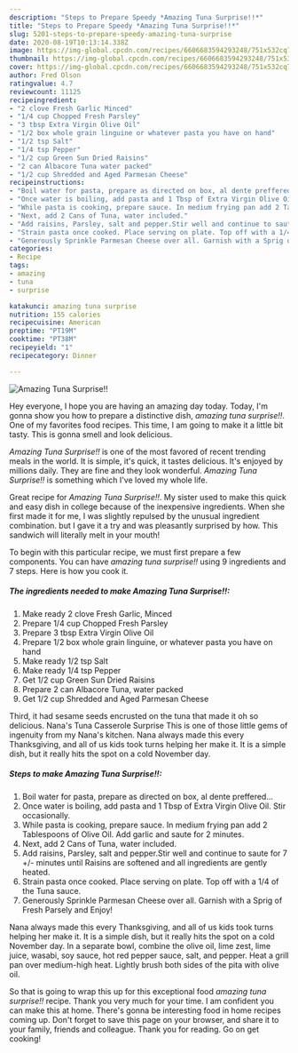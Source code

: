 ```yaml
---
description: "Steps to Prepare Speedy *Amazing Tuna Surprise!!*"
title: "Steps to Prepare Speedy *Amazing Tuna Surprise!!*"
slug: 5201-steps-to-prepare-speedy-amazing-tuna-surprise
date: 2020-08-19T10:13:14.338Z
image: https://img-global.cpcdn.com/recipes/6606683594293248/751x532cq70/amazing-tuna-surprise-recipe-main-photo.jpg
thumbnail: https://img-global.cpcdn.com/recipes/6606683594293248/751x532cq70/amazing-tuna-surprise-recipe-main-photo.jpg
cover: https://img-global.cpcdn.com/recipes/6606683594293248/751x532cq70/amazing-tuna-surprise-recipe-main-photo.jpg
author: Fred Olson
ratingvalue: 4.7
reviewcount: 11125
recipeingredient:
- "2 clove Fresh Garlic Minced"
- "1/4 cup Chopped Fresh Parsley"
- "3 tbsp Extra Virgin Olive Oil"
- "1/2 box whole grain linguine or whatever pasta you have on hand"
- "1/2 tsp Salt"
- "1/4 tsp Pepper"
- "1/2 cup Green Sun Dried Raisins"
- "2 can Albacore Tuna water packed"
- "1/2 cup Shredded and Aged Parmesan Cheese"
recipeinstructions:
- "Boil water for pasta, prepare as directed on box, al dente preffered..."
- "Once water is boiling, add pasta and 1 Tbsp of Extra Virgin Olive Oil. Stir occasionally."
- "While pasta is cooking, prepare sauce. In medium frying pan add 2 Tablespoons of Olive Oil. Add garlic and saute for 2 minutes."
- "Next, add 2 Cans of Tuna, water included."
- "Add raisins, Parsley, salt and pepper.Stir well and continue to saute for 7 +/- minutes until Raisins are softened and all ingredients are gently heated."
- "Strain pasta once cooked. Place serving on plate. Top off with a 1/4 of the Tuna sauce."
- "Generously Sprinkle Parmesan Cheese over all. Garnish with a Sprig of Fresh Parsely and Enjoy!"
categories:
- Recipe
tags:
- amazing
- tuna
- surprise

katakunci: amazing tuna surprise 
nutrition: 155 calories
recipecuisine: American
preptime: "PT19M"
cooktime: "PT38M"
recipeyield: "1"
recipecategory: Dinner

---
```



![*Amazing Tuna Surprise!!*](https://img-global.cpcdn.com/recipes/6606683594293248/751x532cq70/amazing-tuna-surprise-recipe-main-photo.jpg)

Hey everyone, I hope you are having an amazing day today. Today, I'm gonna show you how to prepare a distinctive dish, *amazing tuna surprise!!*. One of my favorites food recipes. This time, I am going to make it a little bit tasty. This is gonna smell and look delicious.

*Amazing Tuna Surprise!!* is one of the most favored of recent trending meals in the world. It is simple, it's quick, it tastes delicious. It's enjoyed by millions daily. They are fine and they look wonderful. *Amazing Tuna Surprise!!* is something which I've loved my whole life.

Great recipe for *Amazing Tuna Surprise!!*. My sister used to make this quick and easy dish in college because of the inexpensive ingredients. When she first made it for me, I was slightly repulsed by the unusual ingredient combination. but I gave it a try and was pleasantly surprised by how. This sandwich will literally melt in your mouth!


To begin with this particular recipe, we must first prepare a few components. You can have *amazing tuna surprise!!* using 9 ingredients and 7 steps. Here is how you cook it.

<!--inarticleads1-->

##### The ingredients needed to make *Amazing Tuna Surprise!!*:

1. Make ready 2 clove Fresh Garlic, Minced
1. Prepare 1/4 cup Chopped Fresh Parsley
1. Prepare 3 tbsp Extra Virgin Olive Oil
1. Prepare 1/2 box whole grain linguine, or whatever pasta you have on hand
1. Make ready 1/2 tsp Salt
1. Make ready 1/4 tsp Pepper
1. Get 1/2 cup Green Sun Dried Raisins
1. Prepare 2 can Albacore Tuna, water packed
1. Get 1/2 cup Shredded and Aged Parmesan Cheese


Third, it had sesame seeds encrusted on the tuna that made it oh so delicious. Nana&#39;s Tuna Casserole Surprise This is one of those little gems of ingenuity from my Nana&#39;s kitchen. Nana always made this every Thanksgiving, and all of us kids took turns helping her make it. It is a simple dish, but it really hits the spot on a cold November day. 

<!--inarticleads2-->

##### Steps to make *Amazing Tuna Surprise!!*:

1. Boil water for pasta, prepare as directed on box, al dente preffered...
1. Once water is boiling, add pasta and 1 Tbsp of Extra Virgin Olive Oil. Stir occasionally.
1. While pasta is cooking, prepare sauce. In medium frying pan add 2 Tablespoons of Olive Oil. Add garlic and saute for 2 minutes.
1. Next, add 2 Cans of Tuna, water included.
1. Add raisins, Parsley, salt and pepper.Stir well and continue to saute for 7 +/- minutes until Raisins are softened and all ingredients are gently heated.
1. Strain pasta once cooked. Place serving on plate. Top off with a 1/4 of the Tuna sauce.
1. Generously Sprinkle Parmesan Cheese over all. Garnish with a Sprig of Fresh Parsely and Enjoy!


Nana always made this every Thanksgiving, and all of us kids took turns helping her make it. It is a simple dish, but it really hits the spot on a cold November day. In a separate bowl, combine the olive oil, lime zest, lime juice, wasabi, soy sauce, hot red pepper sauce, salt, and pepper. Heat a grill pan over medium-high heat. Lightly brush both sides of the pita with olive oil. 

So that is going to wrap this up for this exceptional food *amazing tuna surprise!!* recipe. Thank you very much for your time. I am confident you can make this at home. There's gonna be interesting food in home recipes coming up. Don't forget to save this page on your browser, and share it to your family, friends and colleague. Thank you for reading. Go on get cooking!
